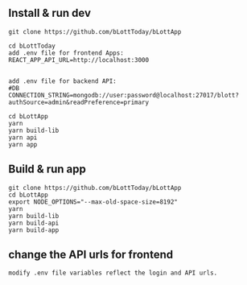 ## Install & run dev

```
git clone https://github.com/bLottToday/bLottApp

cd bLottToday
add .env file for frontend Apps:
REACT_APP_API_URL=http://localhost:3000


add .env file for backend API:
#DB
CONNECTION_STRING=mongodb://user:password@localhost:27017/blott?authSource=admin&readPreference=primary

cd bLottApp
yarn
yarn build-lib
yarn api
yarn app
```

## Build & run app

```
git clone https://github.com/bLottToday/bLottApp
cd bLottApp
export NODE_OPTIONS="--max-old-space-size=8192"
yarn
yarn build-lib
yarn build-api
yarn build-app

```

## change the API urls for frontend

```
modify .env file variables reflect the login and API urls.
```
